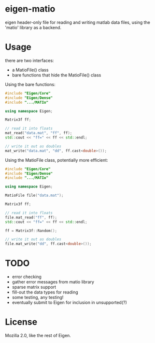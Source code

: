 # eigen-matio
eigen header-only file for reading and writing matlab data files, using the 'matio' library as a backend.

# Usage
there are two interfaces: 
- a MatioFile() class
- bare functions that hide the MatioFile() class

Using the bare functions:
```cpp
#include "Eigen/Core"
#include "Eigen/Dense"
#include ".../MATIo"

using namespace Eigen;

Matrix3f ff;

// read it into floats
mat_read("data.mat", "ff", ff);
std::cout << "ff=" << ff << std::endl;

// write it out as doubles
mat_write("data.mat", "dd", ff.cast<double>());
```

Using the MatioFile class, potentially more efficient:
```cpp
#include "Eigen/Core"
#include "Eigen/Dense"
#include ".../MATIo"

using namespace Eigen;

MatioFile file("data.mat");

Matrix3f ff;

// read it into floats
file.mat_read("ff", ff);
std::cout << "ff=" << ff << std::endl;

ff = Matrix3f::Random();

// write it out as doubles
file.mat_write("dd", ff.cast<double>());
```

# TODO
- error checking
- gather error messages from matio library
- sparse matrix support
- fill-out the data types for reading
- some testing, any testing!
- eventually submit to Eigen for inclusion in unsupported(?)

# License
Mozilla 2.0, like the rest of Eigen.
